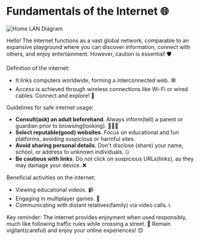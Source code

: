 # Fundamentals of the Internet 🌐
![Home LAN Diagram](https://upload.wikimedia.org/wikipedia/commons/a/ad/Home_LAN_local_area_network_example_diagram.png)

Hello! The internet functions as a vast global network, comparable to an expansive playground where you can discover information, connect with others, and enjoy entertainment. However, caution is essential! 🛡️

Definition of the internet:

- It links computers worldwide, forming a interconnected web. 🕸️
- Access is achieved through wireless connections like Wi-Fi or wired cables. Connect and explore! 📡

Guidelines for safe internet usage:

- **Consult(ask) an adult beforehand**. Always inform(tell) a parent or guardian prior to browsing(looking). 👨‍👩‍👧
- **Select reputable(good) websites**. Focus on educational and fun platforms, avoiding suspicious or harmful sites.
- **Avoid sharing personal details**. Don't disclose (share) your name, school, or address to unknown individuals. 🤐
- **Be cautious with links**. Do not click on suspicious URLs(links), as they may damage your device. ❌

Beneficial activities on the internet:

- Viewing educational videos. 📹
- Engaging in multiplayer games. 🎲
- Communicating with distant relatives(family) via video calls. 📞

Key reminder: The internet provides enjoyment when used responsibly, much like following traffic rules while crossing a street. 🚦 Remain vigilant(careful) and enjoy your online experiences! 😊
